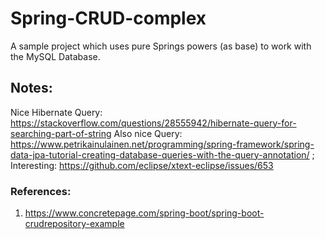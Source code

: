 # Spring-CRUD-complex
A sample project which uses pure Springs powers (as base) to work with the MySQL Database.

## Notes:
Nice Hibernate Query: https://stackoverflow.com/questions/28555942/hibernate-query-for-searching-part-of-string
Also nice Query: https://www.petrikainulainen.net/programming/spring-framework/spring-data-jpa-tutorial-creating-database-queries-with-the-query-annotation/ ;
Interesting: https://github.com/eclipse/xtext-eclipse/issues/653



### References:
1) https://www.concretepage.com/spring-boot/spring-boot-crudrepository-example
